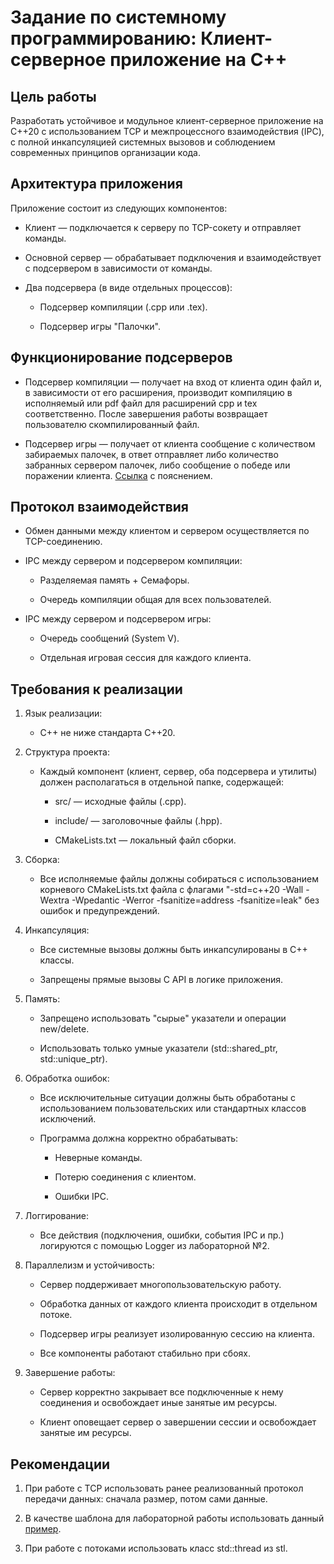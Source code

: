# Задание по системному программированию: Клиент-серверное приложение на C++
## Цель работы
Разработать устойчивое и модульное клиент-серверное приложение на C++20 с использованием TCP и межпроцессного взаимодействия (IPC), с полной инкапсуляцией системных вызовов и соблюдением современных принципов организации кода.

## Архитектура приложения
Приложение состоит из следующих компонентов:

- Клиент — подключается к серверу по TCP-сокету и отправляет команды.

- Основной сервер — обрабатывает подключения и взаимодействует с подсервером в зависимости от команды.

- Два подсервера (в виде отдельных процессов):

    - Подсервер компиляции (.cpp или .tex).

    - Подсервер игры "Палочки".

## Функционирование подсерверов

- Подсервер компиляции — получает на вход от клиента один файл и, в зависимости от его расширения, производит компиляцию в исполняемый или pdf файл для расширений cpp и tex соответственно. После завершения работы возвращает пользователю скомпилированный файл.

- Подсервер игры — получает от клиента сообщение с количеством забираемых палочек, в ответ отправляет либо количество забранных сервером палочек, либо сообщение о победе или поражении клиента. [Ссылка](https://ru.wikipedia.org/wiki/Баше_(игра)) с пояснением.

## Протокол взаимодействия

- Обмен данными между клиентом и сервером осуществляется по TCP-соединению.

- IPC между сервером и подсервером компиляции:

    - Разделяемая память + Семафоры.

    - Очередь компиляции общая для всех пользователей.

- IPC между сервером и подсервером игры:

    - Очередь сообщений (System V).

    - Отдельная игровая сессия для каждого клиента.

## Требования к реализации
1. Язык реализации:
    - C++ не ниже стандарта C++20.

2. Структура проекта:

    - Каждый компонент (клиент, сервер, оба подсервера и утилиты) должен располагаться в отдельной папке, содержащей:

        - src/ — исходные файлы (.cpp).

        - include/ — заголовочные файлы (.hpp).

        - CMakeLists.txt — локальный файл сборки.

3. Сборка:

    - Все исполняемые файлы должны собираться с использованием корневого CMakeLists.txt файла с флагами "-std=c++20 -Wall -Wextra -Wpedantic -Werror -fsanitize=address -fsanitize=leak" без ошибок и предупреждений.

4. Инкапсуляция:

    - Все системные вызовы должны быть инкапсулированы в C++ классы.

    - Запрещены прямые вызовы C API в логике приложения.

5. Память:

    - Запрещено использовать "сырые" указатели и операции new/delete.

    - Использовать только умные указатели (std::shared_ptr, std::unique_ptr).


6. Обработка ошибок:

    - Все исключительные ситуации должны быть обработаны с использованием пользовательских или стандартных классов исключений.

    - Программа должна корректно обрабатывать:

        - Неверные команды.

        - Потерю соединения с клиентом.

        - Ошибки IPC.

7. Логгирование:

    - Все действия (подключения, ошибки, события IPC и пр.) логируются с помощью Logger из лабораторной №2.

8. Параллелизм и устойчивость:

    - Сервер поддерживает многопользовательскую работу.

    - Обработка данных от каждого клиента происходит в отдельном потоке.

    - Подсервер игры реализует изолированную сессию на клиента.

    - Все компоненты работают стабильно при сбоях.

9. Завершение работы:

    - Сервер корректно закрывает все подключенные к нему соединения и освобождает иные занятые им ресурсы.

    - Клиент оповещает сервер о завершении сессии и освобождает занятые им ресурсы.

## Рекомендации

1. При работе с TCP использовать ранее реализованный протокол передачи данных: сначала размер, потом сами данные.

2. В качестве шаблона для лабораторной работы использовать данный [пример](https://github.com/SkiStalker/FundAlg3Sem/tree/main/examples/SysProg/Lab3).

3. При работе с потоками использовать класс std::thread из stl.